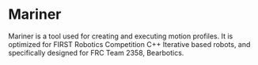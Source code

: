 # Mariner
Mariner is a tool used for creating and executing motion profiles. It is optimized for FIRST Robotics Competition C++ Iterative based robots, and specifically designed for FRC Team 2358, Bearbotics.
